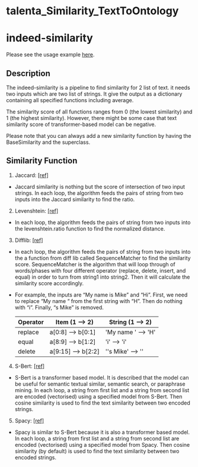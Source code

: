# talenta_Similarity_TextToOntology
# indeed-similarity

Please see the usage example [here](examples/similairty.ipynb).

## Description

The indeed-similarity is a pipeline to find similarity for 2 list of text. it needs two inputs which are two list of strings. It give the output as a dictionary containing all specified functions including average.

The similarity score of all functions ranges from 0 (the lowest similarity) and 1 (the highest similarity). However, there might be some case that text similarity score of transformer-based model can be negative.

  Please note that you can always add a new similarity function by having the BaseSimilarity and the superclass.

## Similarity Function

1. Jaccard: [[ref]](https://www.educative.io/answers/what-is-the-jaccard-similarity-measure-in-nlp#)
  
- Jaccard similarity is nothing but the score of intersection of two input strings. In each loop, the algorithm feeds the pairs of string from two inputs into the Jaccard similarity to find the ratio.

2. Levenshtein: [[ref]](https://maxbachmann.github.io/Levenshtein/levenshtein.html)
  
- In each loop, the algorithm feeds the pairs of string from two inputs into the levenshtein.ratio function to find the normalized distance.

3. Difflib: [[ref]](https://docs.python.org/3/library/difflib.html)
  
- In each loop, the algorithm feeds the pairs of string from two inputs into the a function from diff lib called SequenceMatcher to find the similarity score. SequenceMatcher is the algorithm that will loop through of words/phases with four different operator (replace, delete, insert, and equal) in order to turn from string1 into string2. Then it will calculate the similarity score accordingly.
  
- For example, the inputs are “My name is Mike” and “Hi”. First, we need to replace “My name “ from the first string with “H”. Then do nothing with “i”. Finally, “s Mike” is removed.


  | Operator 	| Item (1 --> 2)     	| String (1 --> 2)   	|
  |----------	|--------------------	|--------------------	|
  | replace  	| a[0:8] --> b[0:1]  	| 'My name ' --> 'H' 	|
  | equal    	| a[8:9] --> b[1:2]  	| 'i' --> 'i'        	|
  | delete   	| a[9:15] --> b[2:2] 	| ''s Mike' --> ''   	|


4. S-Bert: [[ref]](https://www.sbert.net/)
  
- S-Bert is a transformer based model. It is described that the model can be useful for semantic textual similar, semantic search, or paraphrase mining. In each loop, a string from first list and a string from second list are encoded (vectorised) using a specified model from S-Bert. Then cosine similarity is used to find the text similarity between two encoded strings.

5. Spacy: [[ref]](https://spacy.io/usage/linguistic-features)
  
- Spacy is similar to S-Bert because it is also a transformer based model. In each loop, a string from first list and a string from second list are encoded (vectorised) using a specified model from Spacy. Then cosine similarity (by default) is used to find the text similarity between two encoded strings.
